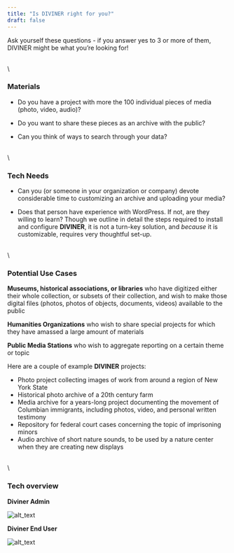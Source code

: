 ```yaml
---
title: "Is DIVINER right for you?"
draft: false
---
```



Ask yourself these questions - if you answer yes to 3 or more of them, DIVINER might be what you’re looking for!

\
\

### Materials

- Do you have a project with more the 100 individual pieces of media (photo, video, audio)? 

- Do you want to share these pieces as an archive with the public? 

- Can you think of ways to search through your data? 

\
\

### Tech Needs

- Can you (or someone in your organization or company) devote considerable time to customizing an archive and uploading your media? 

- Does that person have experience with WordPress. If not, are they willing to learn? Though we outline in detail the steps required to install and configure **DIVINER**, it is not a turn-key solution, and _because_ it is customizable, requires very thoughtful set-up. 

\
\

### Potential Use Cases

**Museums, historical associations, or libraries** who have digitized either their whole collection, or subsets of their collection, and wish to make those digital files (photos, photos of objects, documents, videos) available to the public 

**Humanities Organizations** who wish to share special projects for which they have amassed a large amount of materials 

**Public Media Stations** who wish to aggregate reporting on a certain theme or topic 

Here are a couple of example **DIVINER** projects:

*   Photo project collecting images of work from around a region of New York State
*   Historical photo archive of a 20th century farm 
*   Media archive for a years-long project documenting the movement of Columbian immigrants, including photos, video, and personal written testimony
*   Repository for federal court cases concerning the topic of imprisoning minors
*   Audio archive of short nature sounds, to be used by a nature center when they are creating new displays 

\
\

### Tech overview

**Diviner Admin**

![alt_text](../img/DivinerAdmin.svg "image_tooltip")


**Diviner End User**

![alt_text](../img/DivinerEndUser.svg "image_tooltip")
